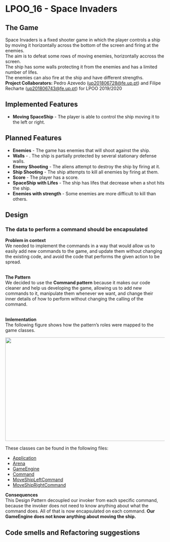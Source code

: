 # LPOO_16 - Space Invaders

## The Game
Space Invaders is a fixed shooter game in which the player controls a ship by moving it horizontally across the bottom of the screen and firing at the enemies.</br>
The aim is to defeat some rows of moving enemies, horizontally accross the screen.</br>
The ship has some walls protecting it from the enemies and has a limited number of lifes.</br> 
The enemies can also fire at the ship and have different strengths.</br>
**Project Collaborators:** Pedro Azevedo (up201806728@fe.up.pt) and Filipe Recharte (up201806743@fe.up.pt) for LPOO 2019/2020

## Implemented Features

* **Moving SpaceShip** - The player is able to control the ship moving it to the left or right.</br>

## Planned Features

* **Enemies** - The game has enemies that will shoot against the ship.</br>
* **Walls** - . The ship is partially protected by several stationary defense walls.</br>
* **Enemy Shooting** - The aliens attempt to destroy the ship by firing at it.</br>
* **Ship Shooting** - The ship attempts to kill all enemies by firing at them.</br>
* **Score** - The player has a score.</br>
* **SpaceShip with Lifes** - The ship has lifes that decrease when a shot hits the ship.</br>
* **Enemies with strength** - Some enemies are more difficult to kill than others.</br>

## Design
### The data to perform a command should be encapsulated
**Problem in context**</br>
We needed to implement the commands in a way that would allow us to easily add new commands to the game, and update them without changing the existing code, and avoid the code that performs the given action to be spread.</br></br>

**The Pattern**</br>
We decided to use the **Command pattern** because it makes our code cleaner and help us developing the game, allowing us to add new commands to it, manipulate them whenever we want, and change their inner details of how to perform without changing the calling of the command. </br></br>

**Imlementation**</br>
The following figure shows how the pattern’s roles were mapped to the game classes.</br>
<p align="center">
  <img width="594" height="326" src="https://i.imgur.com/jyrxTTh.png">
</p>

   These classes can be found in the following files:
* [Application](https://github.com/FEUP-LPOO/lpoo-2020-g16/blob/master/src/main/java/com/spaceinvaders/Application.java)</br>
* [Arena](https://github.com/FEUP-LPOO/lpoo-2020-g16/blob/master/src/main/java/com/spaceinvaders/model/arena/Arena.java)</br>
* [GameEngine](https://github.com/FEUP-LPOO/lpoo-2020-g16/blob/master/src/main/java/com/spaceinvaders/controller/GameEngine.java)</br>
* [Command](https://github.com/FEUP-LPOO/lpoo-2020-g16/blob/master/src/main/java/com/spaceinvaders/controller/commands/Command.java)</br>
* [MoveShipLeftCommand](https://github.com/FEUP-LPOO/lpoo-2020-g16/blob/master/src/main/java/com/spaceinvaders/controller/commands/shipcommands/MoveShipLeftCommand.java)</br>
* [MoveShipRightCommand](https://github.com/FEUP-LPOO/lpoo-2020-g16/blob/master/src/main/java/com/spaceinvaders/controller/commands/shipcommands/MoveShipRightCommand.java)</br>

**Consequences**</br> 
This Design Pattern decoupled our invoker from each specific command, because the invoker does not need to know anything about what the command does. All of that is now encapsulated on each command. **Our GameEngine does not know anything about moving the ship.**</br>



## Code smells and Refactoring suggestions
